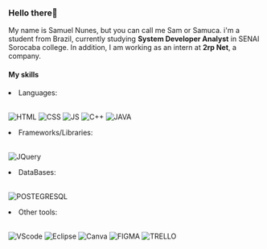 ### Hello there👋

My name is Samuel Nunes, but you can call me Sam or Samuca. i'm a student from Brazil, currently studying <b>System Developer Analyst</b> in SENAI Sorocaba college. In addition, I am working as an intern at <b>2rp Net</b>, a company.

#### My skills

<li>Languages:</li> <br>

![HTML](https://img.shields.io/badge/HTML5-E34F26?style=for-the-badge&logo=html5&logoColor=white)
![CSS](https://img.shields.io/badge/CSS3-1572B6?style=for-the-badge&logo=css3&logoColor=white)
![JS](https://img.shields.io/badge/JavaScript-323330?style=for-the-badge&logo=javascript&logoColor=F7DF1E)
![C++](https://img.shields.io/badge/C%2B%2B-00599C?style=for-the-badge&logo=c%2B%2B&logoColor=white)
![JAVA](https://img.shields.io/badge/Java-ED8B00?style=for-the-badge&logo=openjdk&logoColor=white)

<li>Frameworks/Libraries:</li> <br>

![JQuery](https://img.shields.io/badge/jQuery-0769AD?style=for-the-badge&logo=jquery&logoColor=white)

<li>DataBases:</li> <br>

![POSTEGRESQL](https://img.shields.io/badge/PostgreSQL-316192?style=for-the-badge&logo=postgresql&logoColor=white)

<li>Other tools:</li> <br>

![VScode](https://img.shields.io/badge/Visual_Studio_Code-0078D4?style=for-the-badge&logo=visual%20studio%20code&logoColor=white)
![Eclipse](https://img.shields.io/badge/Eclipse-2C2255?style=for-the-badge&logo=eclipse&logoColor=white)
![Canva](https://img.shields.io/badge/Canva-%2300C4CC.svg?&style=for-the-badge&logo=Canva&logoColor=white)
![FIGMA](https://img.shields.io/badge/Figma-F24E1E?style=for-the-badge&logo=figma&logoColor=white)
![TRELLO](https://img.shields.io/badge/Trello-0052CC?style=for-the-badge&logo=trello&logoColor=white)

